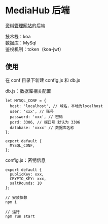 # MediaHub 后端

[资料管理网站](https://github.com/cyf-super/react-video)的后端

技术栈：koa  
数据库：MySql  
鉴权机制：token（koa-jwt）

## 使用

在 conf 目录下新建 config.js 和 db.js

db.js：数据库相关配置

```
let MYSQL_CONF = {
  host: 'localhost', // 域名，本地为localhost
  user: 'xxx', // 账号
  password: 'xxx', // 密码
  pord: 3306, // 端口号 默认为 3306
  database: 'xxxx' // 数据库名称
};

export default {
  MYSQL_CONF,
};
```

config.js：密钥信息

```
export default {
  publicKey: xxx,
  CRYPTO_KEY: xxx,
  saltRounds: 10
};
```

```
// 安装依赖
npm i

// 运行
npm run start
```
